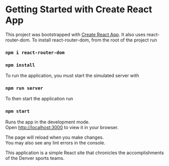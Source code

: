# Getting Started with Create React App

This project was bootstrapped with [Create React App](https://github.com/facebook/create-react-app).  It also uses react-router-dom.  To install react-router-dom, from the root of the project run

### `npm i react-router-dom`
### `npm install`

To run the application, you must start the simulated server with

### `npm run server`

To then start the application run

### `npm start`

Runs the app in the development mode.\
Open [http://localhost:3000](http://localhost:3000) to view it in your browser.

The page will reload when you make changes.\
You may also see any lint errors in the console.

This application is a simple React site that chronicles the accomplishments of the Denver sports teams.